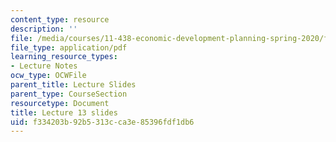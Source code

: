 ```yaml
---
content_type: resource
description: ''
file: /media/courses/11-438-economic-development-planning-spring-2020/f334203b92b5313cca3e85396fdf1db6_MIT11_438s20_lec13.pdf
file_type: application/pdf
learning_resource_types:
- Lecture Notes
ocw_type: OCWFile
parent_title: Lecture Slides
parent_type: CourseSection
resourcetype: Document
title: Lecture 13 slides
uid: f334203b-92b5-313c-ca3e-85396fdf1db6
---
```

